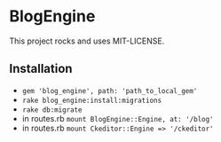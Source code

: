 # BlogEngine

This project rocks and uses MIT-LICENSE.

## Installation

* `gem 'blog_engine', path: 'path_to_local_gem'`
* `rake blog_engine:install:migrations`
* `rake db:migrate`
* in routes.rb `mount BlogEngine::Engine, at: '/blog'`
* in routes.rb `mount Ckeditor::Engine => '/ckeditor'`

